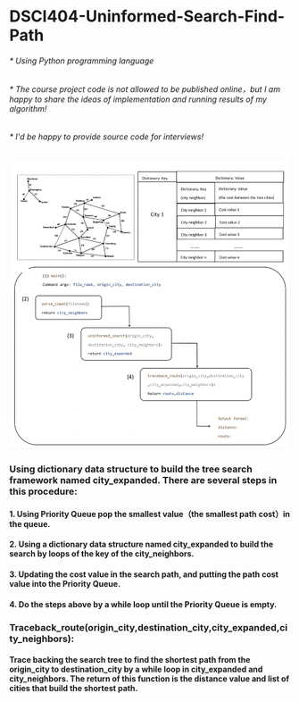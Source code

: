 # DSCI404-Uninformed-Search-Find-Path
###### * Using Python programming language 
###### * The course project code is not allowed to be published online，but I am happy to share the ideas of implementation and running results of my algorithm!
###### * I'd be happy to provide source code for interviews!

![image](https://github.com/pingzhang1004/DSCI404-Uninformed-Search-Find-Path/blob/main/Uninformed_Search_Find_Path.png)

### Using dictionary data structure to build the tree search framework named city_expanded. There are several steps in this procedure:  
#### 1. Using Priority Queue pop the smallest value（the smallest path cost）in the queue.
#### 2. Using a dictionary data structure named city_expanded to build the search by loops of the key of the city_neighbors. 
#### 3. Updating the cost value in the search path, and putting the path cost value into the Priority Queue. 
#### 4. Do the steps above by a while loop until the Priority Queue is empty.

### Traceback_route(origin_city,destination_city,city_expanded,city_neighbors):
#### Trace backing the search tree to find the shortest path from the origin_city to destination_city by a while loop in city_expanded and city_neighbors. The return of this function is the distance value and list of cities that build the shortest path.
